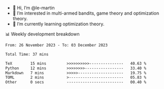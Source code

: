 - 👋 Hi, I’m @le-martin
- 👀 I’m interested in multi-armed bandits, game theory and optimization theory.
- 🌱 I’m currently learning optimization theory.
<!---- 💞️ I’m looking to collaborate on ...
- 📫 How to reach me ...-->

<!---
Tutorial for using WakaTime stats in GitHub profile: https://github.com/athul/waka-readme
-->

📊 Weekly development breakdown
<!--START_SECTION:waka-->

```txt
From: 26 November 2023 - To: 03 December 2023

Total Time: 37 mins

TeX        15 mins         >>>>>>>>>>---------------   40.63 %
Python     12 mins         >>>>>>>>-----------------   33.40 %
Markdown   7 mins          >>>>>--------------------   19.75 %
TOML       2 mins          >------------------------   05.83 %
Other      0 secs          -------------------------   00.40 %
```

<!--END_SECTION:waka-->

<!---
le-martin/le-martin is a ✨ special ✨ repository because its `README.md` (this file) appears on your GitHub profile.
You can click the Preview link to take a look at your changes.
--->
